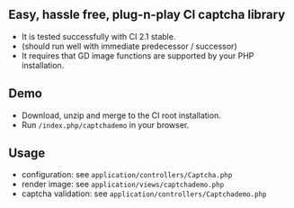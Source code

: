 ## Easy, hassle free, plug-n-play CI captcha library

- It is tested successfully with CI 2.1 stable. 
- (should run well with immediate predecessor / successor)
- It requires that GD image functions are supported by your PHP installation.

## Demo
- Download, unzip and merge to the CI root installation.
- Run `/index.php/captchademo` in your browser.

## Usage
- configuration: see `application/controllers/Captcha.php`
- render image: see `application/views/captchademo.php`
- captcha validation: see `application/controllers/Captchademo.php`